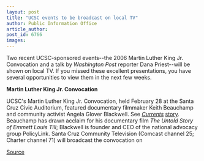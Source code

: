 ```yaml
---
layout: post
title: "UCSC events to be broadcast on local TV"
author: Public Information Office
article_author: 
post_id: 6766
images:
---
```


<a name="content" id="content"></a>
<p>
  Two recent UCSC-sponsored events--the 2006 Martin Luther King Jr. Convocation and a talk by <i>Washington Post</i> reporter Dana Priest--will be shown on local TV. If you missed these excellent presentations, you have several opportunities to view them in the next few weeks.
</p>
<p>
  <b>Martin Luther King Jr. Convocation</b>
</p>
<p>
  UCSC's Martin Luther King Jr. Convocation, held February 28 at the Santa Cruz Civic Auditorium, featured documentary filmmaker Keith Beauchamp and community activist Angela Glover Blackwell. See <i><a href="http://currents.ucsc.edu/05-06/01-30/mlk.asp">Currents</a></i> <a href="http://currents.ucsc.edu/05-06/01-30/mlk.asp">story</a>. Beauchamp has drawn acclaim for his documentary film <i>The Untold Story of Emmett Louis Till</i>; Blackwell is founder and CEO of the national advocacy group PolicyLink. Santa Cruz Community Television (Comcast channel 25; Charter channel 71) will broadcast the convocation on
</p>
<p><a href="http://www1.ucsc.edu/currents/05-06/03-20/brief-broadcast.asp" title="Permalink to brief-broadcast">Source</a></p>
